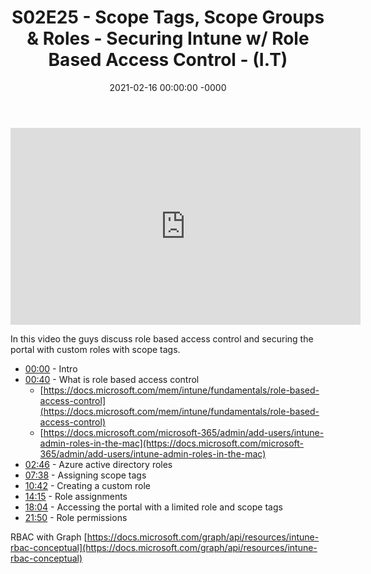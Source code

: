 ﻿---
layout: post
title: "S02E25 - Scope Tags, Scope Groups & Roles - Securing Intune w/ Role Based Access Control - (I.T)"
date: 2021-02-16 00:00:00 -0000
categories:
---

<iframe loading="lazy" width="560" height="315" src="https://www.youtube.com/embed/XlXEzdkY7Mc" title="YouTube video player" frameborder="0" allow="accelerometer; autoplay; clipboard-write; encrypted-media; gyroscope; picture-in-picture" allowfullscreen></iframe>

In this video the guys discuss role based access control and securing the portal with custom roles with scope tags.

- [00:00](https://www.youtube.com/watch?v=XlXEzdkY7Mc&t=0s) - Intro
- [00:40](https://www.youtube.com/watch?v=XlXEzdkY7Mc&t=40s) - What is role based access control
   - [https://docs.microsoft.com/mem/intune/fundamentals/role-based-access-control](https://docs.microsoft.com/mem/intune/fundamentals/role-based-access-control)
   - [https://docs.microsoft.com/microsoft-365/admin/add-users/intune-admin-roles-in-the-mac](https://docs.microsoft.com/microsoft-365/admin/add-users/intune-admin-roles-in-the-mac)
- [02:46](https://www.youtube.com/watch?v=XlXEzdkY7Mc&t=166s) - Azure active directory roles
- [07:38](https://www.youtube.com/watch?v=XlXEzdkY7Mc&t=458s) - Assigning scope tags
- [10:42](https://www.youtube.com/watch?v=XlXEzdkY7Mc&t=642s) - Creating a custom role
- [14:15](https://www.youtube.com/watch?v=XlXEzdkY7Mc&t=855s) - Role assignments
- [18:04](https://www.youtube.com/watch?v=XlXEzdkY7Mc&t=1084s) - Accessing the portal with a limited role and scope tags
- [21:50](https://www.youtube.com/watch?v=XlXEzdkY7Mc&t=1310s) - Role permissions

RBAC with Graph
[https://docs.microsoft.com/graph/api/resources/intune-rbac-conceptual](https://docs.microsoft.com/graph/api/resources/intune-rbac-conceptual)

